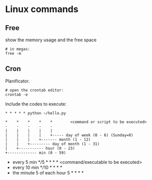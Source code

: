 # Linux commands

## Free

show the memory usage and the free space

	# in megas:
	free -m


## Cron

Planificator.

	# open the crontab editor:
	crontab -e

Include the codes to execute:


    * * * * * python ~/hello.py
    
    *    *    *    *    *        <command or script to be executed>
    -    -    -    -    -
    |    |    |    |    |
    |    |    |    |    +----- day of week (0 - 6) (Sunday=0)
    |    |    |    +------- month (1 - 12)
    |    |    +--------- day of month (1 - 31)
    |    +----------- hour (0 - 23)
    +------------- min (0 - 59)


- every 5 min
    */5 * * * * <command/executable to be executed>
- every 10 min
    */10 * * * * <command to be executed>
- the minute 5 of each hour
    5 * * * * <command to be executed>
